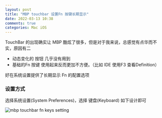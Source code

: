```yaml
---
layout: post
title: "MBP touchbar 设置Fn 按键长期显示"
date: 2022-03-13 10:38
comments: true
categories: Mac iOS 
---
```


TouchBar 的出现确实让 MBP 酷炫了很多，但是对于我来说，总感觉有点华而不实，原因有二

  * 动态变化的 按钮 几乎没有用到
  * 基础的Fn 按键 使用起来反而更加不方便。（比如 IDE 使用F3 查看Definition）

好在系统设置提供了长期显示 Fn 的配置选项
<!--more-->

### 设置方式

选择系统设置(System Preferences)，选择 键盘(Keyboard) 如下设计即可

![mbp touchbar fn keys setting](https://asset.droidyue.com/image/2022/h1/mbp_touchbar_fn_keys.png)  




